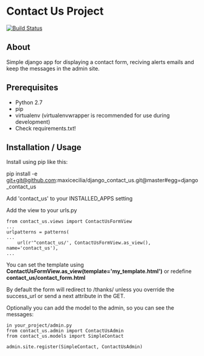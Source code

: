 
# Contact Us Project #
[![Build Status](https://travis-ci.org/maxicecilia/django_contact_us.svg)](https://travis-ci.org/maxicecilia/django_contact_us)


## About ##

Simple django app for displaying a contact form, reciving alerts emails and keep the messages in the admin site.

## Prerequisites ##

- Python 2.7
- pip
- virtualenv (virtualenvwrapper is recommended for use during development)
- Check requirements.txt!

## Installation / Usage ##


Install using pip like this:

pip install -e git+git@github.com:maxicecilia/django_contact_us.git@master#egg=django_contact_us

Add 'contact_us' to your INSTALLED_APPS setting

Add the view to your urls.py

    from contact_us.views import ContactUsFormView
    ...
    urlpatterns = patterns(
    ...
        url(r'^contact_us/', ContactUsFormView.as_view(), name='contact_us'),
    ...

You can set the template using **ContactUsFormView.as_view(template='my_template.html')** or redefine **contact_us/contact_form.html**

By default the form will redirect to /thanks/ unless you override the success_url or send a next attribute in the GET.

Optionally you can add the model to the admin, so you can see the messages:

    in your_project/admin.py
    from contact_us.admin import ContactUsAdmin
    from contact_us.models import SimpleContact
    
    admin.site.register(SimpleContact, ContactUsAdmin)





